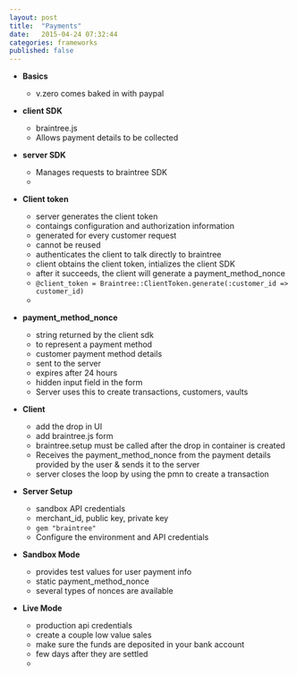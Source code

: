 ```yaml
---
layout: post
title:  "Payments"
date:   2015-04-24 07:32:44
categories: frameworks
published: false
---
```


* __Basics__
  * v.zero comes baked in with paypal

* __client SDK__
  * braintree.js
  * Allows payment details to be collected

* __server SDK__
  * Manages requests to braintree SDK
  * 

* __Client token__
  * server generates the client token
  * contaings configuration and authorization information
  * generated for every customer request
  * cannot be reused
  * authenticates the client to talk directly to braintree
  * client obtains the client token, intializes the client SDK
  * after it succeeds, the client will generate a payment_method_nonce
  * `@client_token = Braintree::ClientToken.generate(:customer_id => customer_id)`
  * 

* __payment_method_nonce__
  * string returned by the client sdk
  * to represent a payment method
  * customer payment method details
  * sent to the server
  * expires after 24 hours
  * hidden input field in the form
  * Server uses this to create transactions, customers, vaults

* __Client__
  * add the drop in UI
  * add braintree.js form
  * braintree.setup must be called after the drop in container is created
  * Receives the payment_method_nonce from the payment details provided by the user & sends it to the server
  * server closes the loop by using the pmn to create a transaction

* __Server Setup__
  * sandbox API credentials
  * merchant_id, public key, private key
  * `gem "braintree"`
  * Configure the environment and API credentials

* __Sandbox Mode__
  * provides test values for user payment info
  * static payment_method_nonce
  * several types of nonces are available

* __Live Mode__
  * production api credentials
  * create a couple low value sales
  * make sure the funds are deposited in your bank account
  * few days after they are settled
  * 

